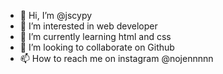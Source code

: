 - 👋 Hi, I’m @jscypy
- 👀 I’m interested in web developer
- 🌱 I’m currently learning html and css 
- 💞️ I’m looking to collaborate on Github
- 📫 How to reach me on instagram @nojennnnn

<!---
jscypy/jscypy is a ✨ special ✨ repository because its `README.md` (this file) appears on your GitHub profile.
You can click the Preview link to take a look at your changes.
--->
